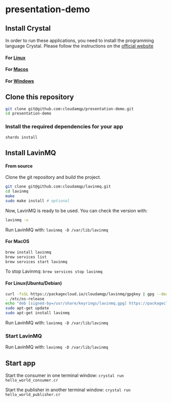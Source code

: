 # presentation-demo


## Install Crystal
In order to run these applications, you need to install the programming language Crystal. Please follow the instructions on the [official website](https://crystal-lang.org/install/)

#### For [Linux](https://crystal-lang.org/install/#:~:text=Source-,Linux,-Many%20Linux%20distribution)

#### For [Macos](https://crystal-lang.org/install/#:~:text=installing%20on%20Linux-,MacOS,-The%20Crystal%20project)

#### For [Windows](https://crystal-lang.org/install/#:~:text=installing%20on%20MacOS-,Windows,-(preview))

## Clone this repository 
```sh
git clone git@github.com:cloudamqp/presentation-demo.git
cd presentation-demo
```
### Install the required dependencies for your app

`shards install`

## Install LavinMQ

#### From source

Clone the git repository and build the project.

```sh
git clone git@github.com:cloudamqp/lavinmq.git
cd lavinmq
make
sudo make install # optional
```

Now, LavinMQ is ready to be used. You can check the version with:

```sh
lavinmq -v
```

Run LavinMQ with:
`lavinmq -D /var/lib/lavinmq`

#### For MacOS

```sh
brew install lavinmq
brew services list
brew services start lavinmq
```

To stop Lavinmq: `brew services stop lavinmq`


#### For Linux(Ubuntu/Debian)
```sh
curl -fsSL https://packagecloud.io/cloudamqp/lavinmq/gpgkey | gpg --dearmor | sudo tee /usr/share/keyrings/lavinmq.gpg > /dev/null
. /etc/os-release
echo "deb [signed-by=/usr/share/keyrings/lavinmq.gpg] https://packagecloud.io/cloudamqp/lavinmq/$ID $VERSION_CODENAME main" | sudo tee /etc/apt/sources.list.d/lavinmq.list
sudo apt-get update
sudo apt-get install lavinmq
```

Run LavinMQ with:
`lavinmq -D /var/lib/lavinmq`

### Start LavinMQ 

Run LavinMQ with:
`lavinmq -D /var/lib/lavinmq`

## Start app 
Start the consumer in one terminal window: 
`crystal run hello_world_consumer.cr`

Start the publisher in another terminal window: 
`crystal run hello_world_publisher.cr`

